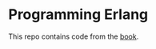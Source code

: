 # Programming Erlang

This repo contains code from the [book](https://erlang.org/download/erlang-book-part1.pdf).